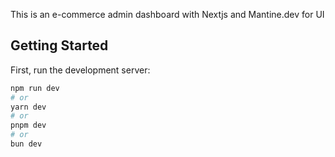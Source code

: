 This is an e-commerce admin dashboard with Nextjs and Mantine.dev for UI

## Getting Started

First, run the development server:

```bash
npm run dev
# or
yarn dev
# or
pnpm dev
# or
bun dev
```